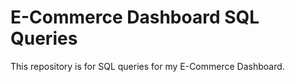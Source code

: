 # E-Commerce Dashboard SQL Queries

This repository is for SQL queries for my E-Commerce Dashboard.
